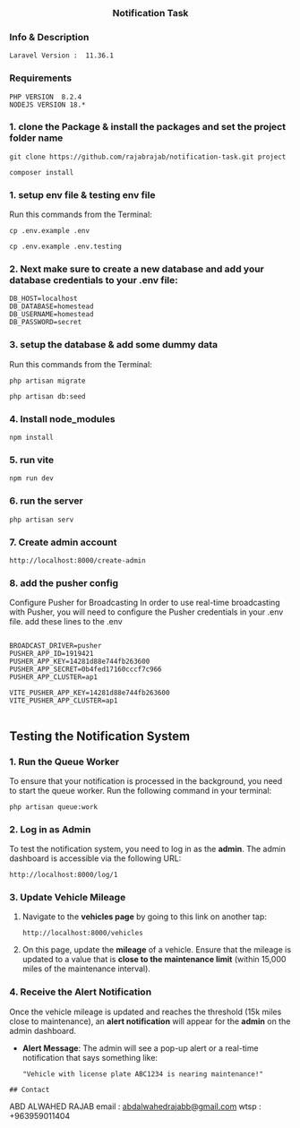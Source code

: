 <!-- PROJECT LOGO -->
<br />
<p align="center">
   <!-- logoo -->

   <!-- title -->
  <h3 align="center">Notification Task</h3>

  <!-- <p align="center">
    <br />
    <a href="">user api docs</a>
    ·
    <a href="">provider api docs</a>
  </p> -->
</p>

### Info & Description

```
Laravel Version :  11.36.1

```

### Requirements

```
PHP VERSION  8.2.4
NODEJS VERSION 18.*

```

<!-- ### Notes

```
please make sure that the document root of the domaine points to /public directory for security reason
/etc/apache2/sites-available
do not forget to set this settings in both, https and http
``` -->
<!--
### Thank you

| Packagage            | source                                         |
| -------------------- | ---------------------------------------------- |
| Laravel Settings     | https://github.com/anlutro/laravel-settings    |
| Laravel-API-Debugger | https://github.com/mlanin/laravel-api-debugger |
| PayPal-PHP-SDK       | https://github.com/paypal/PayPal-PHP-SDK       | -->

### 1. clone the Package & install the packages and set the project folder name

```
git clone https://github.com/rajabrajab/notification-task.git project
```

```
composer install
```

### 1. setup env file & testing env file

Run this commands from the Terminal:

```
cp .env.example .env
```

```
cp .env.example .env.testing
```

### 2. Next make sure to create a new database and add your database credentials to your .env file:

```
DB_HOST=localhost
DB_DATABASE=homestead
DB_USERNAME=homestead
DB_PASSWORD=secret
```

### 3. setup the database & add some dummy data

Run this commands from the Terminal:

```
php artisan migrate
```

```
php artisan db:seed
```

### 4. Install node_modules

```
npm install

```

### 5. run vite

```
npm run dev

```

### 6. run the server

```
php artisan serv

```

### 7. Create admin account

```
http://localhost:8000/create-admin

```

### 8. add the pusher config

Configure Pusher for Broadcasting
In order to use real-time broadcasting with Pusher, you will need to configure the Pusher credentials in your .env file.
add these lines to the .env

```

BROADCAST_DRIVER=pusher
PUSHER_APP_ID=1919421
PUSHER_APP_KEY=14281d88e744fb263600
PUSHER_APP_SECRET=0b4fed17160cccf7c966
PUSHER_APP_CLUSTER=ap1

VITE_PUSHER_APP_KEY=14281d88e744fb263600
VITE_PUSHER_APP_CLUSTER=ap1


```

## Testing the Notification System

### 1. Run the Queue Worker

To ensure that your notification is processed in the background, you need to start the queue worker. Run the following command in your terminal:

```
php artisan queue:work
```

### 2. Log in as Admin

To test the notification system, you need to log in as the **admin**. The admin dashboard is accessible via the following URL:

```
http://localhost:8000/log/1
```

### 3. Update Vehicle Mileage

1. Navigate to the **vehicles page** by going to this link on another tap:

    ```
    http://localhost:8000/vehicles
    ```

2. On this page, update the **mileage** of a vehicle. Ensure that the mileage is updated to a value that is **close to the maintenance limit** (within 15,000 miles of the maintenance interval).

### 4. Receive the Alert Notification

Once the vehicle mileage is updated and reaches the threshold (15k miles close to maintenance), an **alert notification** will appear for the **admin** on the admin dashboard.

-   **Alert Message**: The admin will see a pop-up alert or a real-time notification that says something like:

    ```
    "Vehicle with license plate ABC1234 is nearing maintenance!"
    ```

```
## Contact

```

ABD ALWAHED RAJAB
email : abdalwahedrajabb@gmail.com
wtsp : +963959011404

```

```
